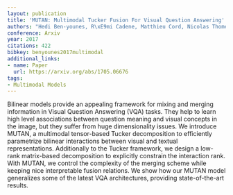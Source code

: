 ```yaml
---
layout: publication
title: 'MUTAN: Multimodal Tucker Fusion For Visual Question Answering'
authors: "Hedi Ben-younes, R\xE9mi Cadene, Matthieu Cord, Nicolas Thome"
conference: Arxiv
year: 2017
citations: 422
bibkey: benyounes2017multimodal
additional_links:
- name: Paper
  url: https://arxiv.org/abs/1705.06676
tags:
- Multimodal Models
---
```

Bilinear models provide an appealing framework for mixing and merging
information in Visual Question Answering (VQA) tasks. They help to learn high
level associations between question meaning and visual concepts in the image,
but they suffer from huge dimensionality issues. We introduce MUTAN, a
multimodal tensor-based Tucker decomposition to efficiently parametrize
bilinear interactions between visual and textual representations. Additionally
to the Tucker framework, we design a low-rank matrix-based decomposition to
explicitly constrain the interaction rank. With MUTAN, we control the
complexity of the merging scheme while keeping nice interpretable fusion
relations. We show how our MUTAN model generalizes some of the latest VQA
architectures, providing state-of-the-art results.